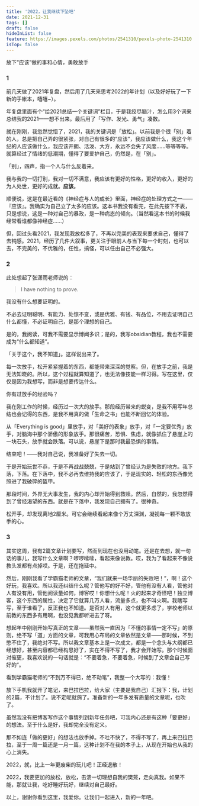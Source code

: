 ```yaml
---
title: '2022，让我继续下坠吧'
date: 2021-12-31
tags: []
draft: false
hideInList: false
feature: https://images.pexels.com/photos/2541310/pexels-photo-2541310.jpeg
isTop: false
---
```


放下“应该”做的事和心情，勇敢放手

<!--more-->


### 1

前几天做了2021年复盘，然后用了几天来思考2022的年计划（以及好好玩了一下新的手帐本，嘻嘻~）。

年复盘里面有个“给2021总结一个关键词”栏目，于是我绞尽脑汁，怎么用3个词来总结我的2021——想不出来。最后用了「写作、发光、勇气」凑数。

就在刚刚，我忽然觉悟了，2021，我的关键词是「放松」。以前我是个很「别」着的人，总是把自己弄的很紧张，对自己有很多的“应该”，我应该做什么，我这个年纪的人应该做什么，我应该开朗、活泼、大方，永远不会失了风度......等等等等。就算经过了情绪的低潮期，懂得了要爱护自己，仍然是，在「别」。

「别」，四声，指一个人与什么反着来。

我与我的一切打别，我对一切不满意，我应该有更好的性格，更好的收入，更好的为人处世，更好的成就。**应该**。

顺便说，这是在最近看的《神经症与人的成长》里面，神经症的处理方式之一——『应该』。我确实为自己立了太多的应该。这本书我没有看完，在此先按下不表，只是想说，这是一种对自己的暴政，是一种病态的倾向。（当然看这本书的时候我经常看谁都像神经症......）

但，回过头看2021，我发现我放松多了，不再以完美的表现来要求自己，懂得了去钝感。2021，经历了几件大叙事，更关注于眼前人与当下每一个时刻，也可以去，不完美的，不优雅的，任性，搞怪，可以任由自己不必强大。

### 2

此处想起了张潇雨老师说的：

> I have nothing to prove.

我没有什么想要证明的。

不必去证明聪明、有能力、处惊不变，或是优雅、有钱、有品位，不用去证明自己什么都懂，不必证明自己，是那个理想的自己。

是的，我阅读，可我不需要显示博闻多识；是的，我写obsidian教程，我也不需要成为“什么都知道”。

「关于这个，我不知道」。这样说出来了。

每一次放手，松开紧紧握着的东西，都能带来深深的觉察。但，在放手之前，我是无法知晓的。所以，这个过程就算知道了，也无法像技能一样习得。写在这里，仅仅是因为我想写，而非是想要传达什么。

你有过放手的经验吗？

我在刚工作的时候，经历过一次大的放手。那段经历带来的蜕变，是我不用写年总结也会记得的东西，是我不用真的做「生命之书」也能不断回忆的体验。

从「Everything is good」里放手，对「美好的表象」放手，对「一定要优秀」放手，对脑海中那个骄傲的形象放手。那很痛苦，恐惧、焦虑，就像抓住了悬崖上的一块石头，放手就会跌落。可以说，悬崖下是那时我最恐惧的事情。

结束吧！——我对自己说，我准备好了失去一切。

于是开始玩世不恭，于是不再战战兢兢，于是站到了曾经认为是失败的地方。我下落，下落。在下落中，我不必再去维持我的应该了，于是现实的、轻松的东西像光照进了我破碎的盔甲。

那段时间，外界无大事发生，我的内心却开始得到救赎。然后，自然的，我忽然得到了曾经渴望的东西。就是在下落中，我发现自己拥有了。很神奇。

松开手，却发现离地2厘米。可它会继续看起来像个万丈深渊，凝视每一颗不敢放手的心。


### 3

其实这周，我有2篇文章计划要写，然而到现在也没用动笔。还是在去想，就一句话的事儿，我写什么文章啊？啰啰嗦嗦，看起来像说教。哎，我为了看起来不像说教头发都有点掉哎。于是，还在拖延中。

然后，刚刚我看了学霸猫老师的文章，“我们就来一场华丽的失败吧！”，啊！这个好玩，我喜欢。所以我还纠结什么呢？管他写的好不好，管他有没有人看，管他对人有没有用，管他阅读量如何，博客哎！你想什么呢！火的起来才奇怪吧！独立博客，这个东西的属性，决定了它就算几万人看，流量多点，也不叫火啊。我瞎写写，至于谁看了，反正我也不知道。是否对人有用，这个就更多虑了，学校老师以前教的东西多有用啊，也没见我都听进去了呀。

想起年中刚刚开始写真正的文章——虽然我一直因为「不懂的事情一定不写」的原则，绝不写「道」方面的文章，可我用心布局的文章依然是文章——那时候，不到憋不住了，我绝对不写。所以我文章基本上是一次成文，都是一个念头与大纲都已经想好，甚至内容都已经构思好了，实在不得不写了，我才会开始写。那个时候面对催更，我喜欢说的一句话就是：“不要着急，不要着急，时候到了文章会自己写好的”。

看到学霸猫老师的“不到万不得已，绝不动笔”，我整一个大写的：我懂！

放下手机我就开了笔记，来巴拉巴拉，给大家（主要是我自己）汇报下：我，计划的2篇，不计划了。说不定呢就鸽了。准备新的一年多发有质量的文章呢，也吹了。

虽然我没有把博客写作这个事情列到新年任务吧，可我内心还是有这种「要更好」的想法。至于什么是好，我却完全没有定义。

那不如连「做的更好」的想法也放手掉。不吐不快了，不得不写了，再上来巴拉巴拉，至于一周一篇还是一月一篇，这种计划不在我的本子上，从现在开始也从我的心上消失。

2022，就，比上一年更废柴的玩儿吧！正经退散！

2022，我要更加的放松，放松，击溃一切理想自我的樊笼，走向真我。如果不能，那就让我，吃好睡好玩好，继续对自己最好。

以上，谢谢你看到这里，我爱你。让我们一起进入，新的一年吧。
